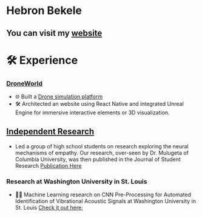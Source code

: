 # Hebron Bekele
## You can visit my <a href="https://sites.google.com/view/hebronbekele/home">website</a>

# 🛠 Experience
### [DroneWorld](https://github.com/oss-slu/DroneWorld?tab=readme-ov-file) 
- 🌐 Built a [Drone simulation platform](https://github.com/oss-slu/DroneWorld?tab=readme-ov-file)
- 🛠 Architected an website using React Native and integrated Unreal Engine for immersive interactive elements or 3D visualization.

## [Independent Research](https://doi.org/10.47611/jsr.v12i4.2281)
- Led a group of high school students on research exploring the neural mechanisms of empathy. Our research, over-seen by Dr. Mulugeta of Columbia University, was then published in the Journal of Student Research [Publication Here](https://doi.org/10.47611/jsr.v12i4.2281)

### Research at Washington University in St. Louis 
- 🤖🧠 Machine Learning research on CNN Pre-Processing for Automated Identification of Vibrational Acoustic Signals at Washington University in St. Louis [Check it out here:](https://symposium.foragerone.com/fall-2023-undergraduate-research-symposium/presentations/59614)
